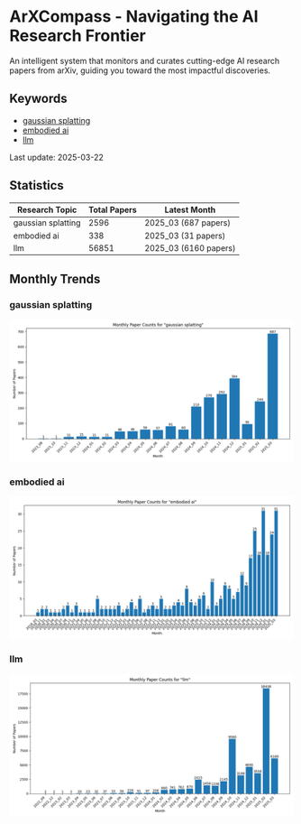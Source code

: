 # ArXCompass - Navigating the AI Research Frontier
An intelligent system that monitors and curates cutting-edge AI research papers from arXiv, guiding you toward the most impactful discoveries.

## Keywords

- [gaussian splatting](gaussian_splatting/)
- [embodied ai](embodied_ai/)
- [llm](llm/)

Last update: 2025-03-22

## Statistics

| Research Topic | Total Papers | Latest Month |
| --- | --- | --- |
| gaussian splatting | 2596 | 2025_03 (687 papers) |
| embodied ai | 338 | 2025_03 (31 papers) |
| llm | 56851 | 2025_03 (6160 papers) |

## Monthly Trends

### gaussian splatting

![Monthly Paper Counts for gaussian splatting](gaussian_splatting/monthly_stats.png)

### embodied ai

![Monthly Paper Counts for embodied ai](embodied_ai/monthly_stats.png)

### llm

![Monthly Paper Counts for llm](llm/monthly_stats.png)


